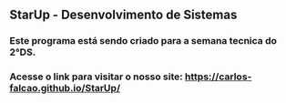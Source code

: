 ## StarUp - Desenvolvimento de Sistemas
### Este programa está sendo criado para a semana tecnica do 2°DS.
### Acesse o link para visitar o nosso site: https://carlos-falcao.github.io/StarUp/
